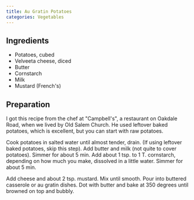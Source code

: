 ```yaml
---
title: Au Gratin Potatoes
categories: Vegetables
---
```


## Ingredients

- Potatoes, cubed
- Velveeta cheese, diced
- Butter
- Cornstarch
- Milk
- Mustard (French's)

## Preparation

I got this recipe from the chef at "Campbell's", a restaurant on Oakdale Road, when we lived by Old Salem Church.  He used leftover baked potatoes, which is excellent, but you can start with raw potatoes. 

Cook potatoes in salted water until almost tender, drain.  (If using leftover baked potatoes, skip this step).  Add butter and milk (not quite to cover potatoes).  Simmer for about 5 min.  Add about 1 tsp. to 1 T. cornstarch, depending on how much you make, dissolved in a little water.  Simmer for about 5 min.

Add cheese and about 2 tsp. mustard.  Mix until smooth.  Pour into buttered casserole or au gratin dishes.  Dot with butter and bake at 350 degrees until browned on top and bubbly.

